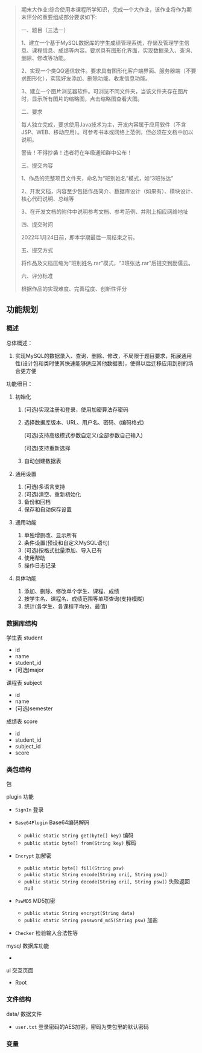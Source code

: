 > 期末大作业:综合使用本课程所学知识，完成一个大作业，该作业将作为期末评分的重要组成部分要求如下:
>
> 一、题目（三选一）
>
> 1、建立一个基于MySQL数据库的学生成绩管理系统，存储及管理学生信息、课程信息、成绩等内容。要求具有图形化界面，实现数据录入、查询、删除、修改等功能。
>
> 2、实现一个类QQ通信软件。要求具有图形化客户端界面、服务器端（不要求图形化），实现好友添加、删除功能、收发信息功能。
>
> 3、建立一个图片浏览器软件。可浏览不同文件夹，当该文件夹存在图片时，显示所有图片的缩略图，点击缩略图查看大图。
>
> 二、要求
>
> 每人独立完成，要求使用Java技术为主，开发内容属于应用软件（不含JSP、WEB、移动应用）。可参考书本或网络上范例，但必须在文档中加以说明。
>
> 警告！不得抄袭！违者将在年级通知群中公布！
>
> 
>
> 三、提交内容
>
> 1、作品的完整项目文件夹，命名为“班别姓名”模式，如“3班张达”
>
> 2、开发文档，内容至少包括作品简介、数据库设计（如果有）、模块设计、核心代码说明、总结等
>
> 3、在开发文档的附件中说明参考文档、参考范例、并附上相应网络地址
>
> 
>
> 四、提交时间
>
> 2022年1月24日前，即本学期最后一周结束之前。
>
> 
>
> 五、提交方式
>
> 将作品及文档压缩为“班别姓名.rar”模式，“3班张达.rar”后提交到励儒云。
>
> 
>
> 六、评分标准
>
> 根据作品的实现难度、完善程度、创新性评分



## 功能规划

### 概述

总体概述：

1. 实现MySQL的数据录入、查询、删除、修改，不局限于题目要求，拓展通用性(设计包和类时使其快速能够适应其他数据表)，使得以后迁移应用到别的场合更方便

   

功能细目：

1. 初始化

   1. (可选)实现注册和登录，使用加密算法存密码

   2. 选择数据库版本、URL、用户名、密码、(编码格式) 

      (可选)支持高级模式参数自定义(全部参数自己输入)

      (可选)支持重新选择

   3. 自动创建数据表

2. 通用设置

   1. (可选)多语言支持
   2. (可选)清空、重新初始化
   3. 备份和回档
   4. 保存和自动保存设置

3. 通用功能

   1. 单独增删改、显示所有
   2. 条件设置(预设和自定义MySQL语句)
   3. (可选)按格式批量添加、导入已有
   4. 使用帮助
   5. 操作日志记录

4. 具体功能

   1. 添加、删除、修改单个学生、课程、成绩
   2. 按学生名、课程名、成绩范围等单项查询(支持模糊)
   3. 统计(各学生、各课程平均分、最值)



### 数据库结构

学生表 student

- id
- name
- student\_id
- (可选)major



课程表 subject

- id
- name
- (可选)semester



成绩表 score

- id
- student_id
- subject_id
- score



### 类包结构

包 

plugin 功能

- `SignIn` 登录
- `Base64Plugin` Base64编码解码
  - `public static String get(byte[] key)` 编码
  - `public static byte[] from(String key)` 解码

- `Encrypt` 加解密
  - `public static byte[] fill(String psw)`
  - `public static String encode(String ori[, String psw])` 
  - `public static String decode(String ori[, String psw])` 失败返回 null

- `PswMD5` MD5加密
  - `public static String encrypt(String data)`
  - `public static String password_md5(String psw)` 加盐

- `Checker` 检验输入合法性等



mysql 数据库功能

- 



ui 交互页面

- Root



### 文件结构

data/ 数据文件

- `user.txt` 登录密码的AES加密，密码为类包里的默认密码



### 变量

